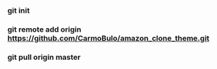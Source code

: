 
### git init

### git remote add origin https://github.com/CarmoBulo/amazon_clone_theme.git

### git pull origin master